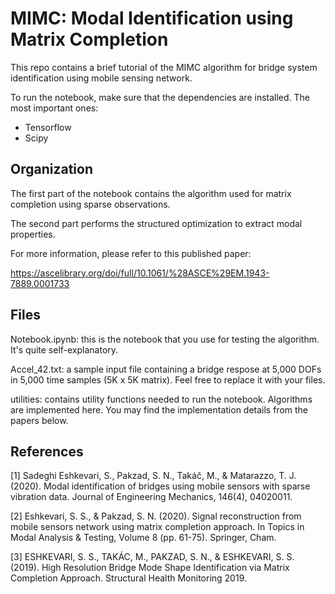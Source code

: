 # MIMC: Modal Identification using Matrix Completion

This repo contains a brief tutorial of the MIMC algorithm for bridge system identification using mobile sensing network.

To run the notebook, make sure that the dependencies are installed. The most important ones:
  - Tensorflow
  - Scipy

## Organization

The first part of the notebook contains the algorithm used for matrix completion using sparse observations. 

The second part performs the structured optimization to extract modal properties. 

For more information, please refer to this published paper:

https://ascelibrary.org/doi/full/10.1061/%28ASCE%29EM.1943-7889.0001733

## Files

Notebook.ipynb: this is the notebook that you use for testing the algorithm. It's quite self-explanatory. 

Accel_42.txt: a sample input file containing a bridge respose at 5,000 DOFs in 5,000 time samples (5K x 5K matrix). Feel free to replace it with your files.

utilities: contains utility functions needed to run the notebook. Algorithms are implemented here. You may find the implementation details from the papers below. 

## References

[1] Sadeghi Eshkevari, S., Pakzad, S. N., Takáč, M., & Matarazzo, T. J. (2020). Modal identification of bridges using mobile sensors with sparse vibration data. Journal of Engineering Mechanics, 146(4), 04020011.

[2] Eshkevari, S. S., & Pakzad, S. N. (2020). Signal reconstruction from mobile sensors network using matrix completion approach. In Topics in Modal Analysis & Testing, Volume 8 (pp. 61-75). Springer, Cham.

[3] ESHKEVARI, S. S., TAKÁC, M., PAKZAD, S. N., & ESHKEVARI, S. S. (2019). High Resolution Bridge Mode Shape Identification via Matrix Completion Approach. Structural Health Monitoring 2019.

